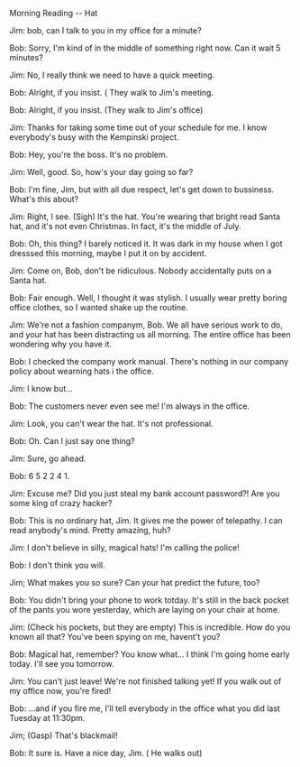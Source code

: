 Morning Reading -- Hat

Jim: bob, can I talk to you in my office for a minute?

Bob: Sorry, I'm kind of in the middle of something right now. Can it wait 5 minutes?

Jim: No, I really think we need to have a quick meeting.

Bob: Alright, if you insist. ( They walk to Jim's meeting.

Bob: Alright, if you insist. (They walk to Jim's office)

Jim: Thanks for taking some time out of your schedule for me. I know everybody's busy with the Kempinski project.

Bob: Hey, you're the boss. It's no problem.

Jim: Well, good. So, how's your day going so far?

Bob: I'm fine, Jim, but with all due respect, let's get down to bussiness. What's this about?

Jim: Right, I see. (Sigh) It's the hat. You're wearing that bright read Santa hat, and it's not even Christmas. In fact, it's the middle of July.

Bob: Oh, this thing? I barely noticed it. It was dark in my house when I got dresssed this morning, maybe I put it on by accident.

Jim: Come on, Bob, don't be ridiculous. Nobody accidentally puts on a Santa hat.

Bob: Fair enough. Well, I thought it was stylish. I usually wear pretty boring office clothes, so I wanted shake up the routine.

Jim:  We're not a fashion companym, Bob. We all have serious work to do, and your hat has been distracting us all morning. The entire office has been wondering why you have it.

Bob: I checked the company work manual. There's nothing in our company policy about wearning hats i the office.

Jim: I know but...

Bob: The customers never even see me!  I'm always in the office.

Jim: Look, you can't wear the hat. It's not professional.

Bob: Oh. Can I just say one thing?

Jim: Sure, go ahead.

Bob: 6 5 2 2 4 1.

Jim: Excuse me? Did you just steal my bank account password?!  Are you some king of crazy hacker?

Bob: This is no ordinary hat, Jim. It gives me the power of telepathy. I can read anybody's mind. Pretty amazing, huh?

Jim: I don't believe in silly, magical hats! I'm calling the police!

Bob: I don't think you will.

Jim; What makes you so sure? Can your hat predict the future, too?

Bob: You didn't bring your  phone to work totday. It's still in the back pocket of the pants you wore yesterday, which are laying on your chair at home.

Jim: (Check his pockets, but they are empty) This is incredible. How do you known all that? You've been spying on me, havent't you?

Bob: Magical hat, remember? You know what... I think I'm going home early today. I'll see you tomorrow. 

Jim: You can't just leave! We're not finished talking yet! If you walk out of my office now, you're fired!

Bob: ...and if you fire me, I'll tell everybody in the office what you did last Tuesday at 11:30pm.

Jim; (Gasp) That's blackmail!

Bob: It sure is. Have a nice day, Jim. ( He walks out)
